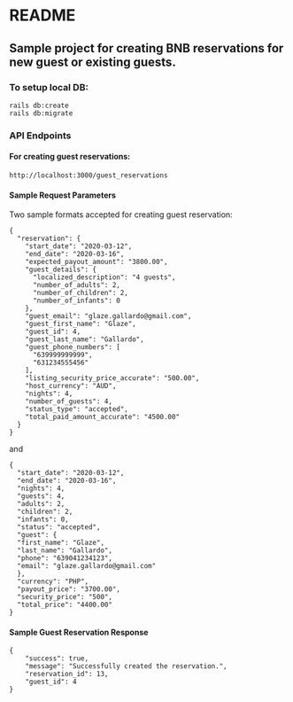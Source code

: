 # README
## Sample project for creating BNB reservations for new guest or existing guests.
### To setup local DB:
```
rails db:create
rails db:migrate
```
### API Endpoints
#### For creating guest reservations:
```
http://localhost:3000/guest_reservations
```

#### Sample Request Parameters
Two sample formats accepted for creating guest reservation:
```
{
  "reservation": {
    "start_date": "2020-03-12",
    "end_date": "2020-03-16",
    "expected_payout_amount": "3800.00",
    "guest_details": {
      "localized_description": "4 guests",
      "number_of_adults": 2,
      "number_of_children": 2,
      "number_of_infants": 0
    },
    "guest_email": "glaze.gallardo@gmail.com",
    "guest_first_name": "Glaze",
    "guest_id": 4,
    "guest_last_name": "Gallardo",
    "guest_phone_numbers": [
      "639999999999",
      "631234555456"
    ],
    "listing_security_price_accurate": "500.00",
    "host_currency": "AUD",
    "nights": 4,
    "number_of_guests": 4,
    "status_type": "accepted",
    "total_paid_amount_accurate": "4500.00"
  }
}
```

and

```
{
  "start_date": "2020-03-12",
  "end_date": "2020-03-16",
  "nights": 4,
  "guests": 4,
  "adults": 2,
  "children": 2,
  "infants": 0,
  "status": "accepted",
  "guest": {
  "first_name": "Glaze",
  "last_name": "Gallardo",
  "phone": "639041234123",
  "email": "glaze.gallardo@gmail.com"
  },
  "currency": "PHP",
  "payout_price": "3700.00",
  "security_price": "500",
  "total_price": "4400.00"
}
```
#### Sample Guest Reservation Response
```
{
    "success": true,
    "message": "Successfully created the reservation.",
    "reservation_id": 13,
    "guest_id": 4
}
```
